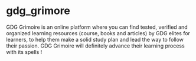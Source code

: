 # gdg_grimore
GDG Grimoire is an online platform where you can find tested, verified and organized learning resources (course, books and articles) by GDG elites for learners, to help them make a solid study plan and lead the way to follow their passion. GDG Grimoire will definitely advance their learning process with its spells !

